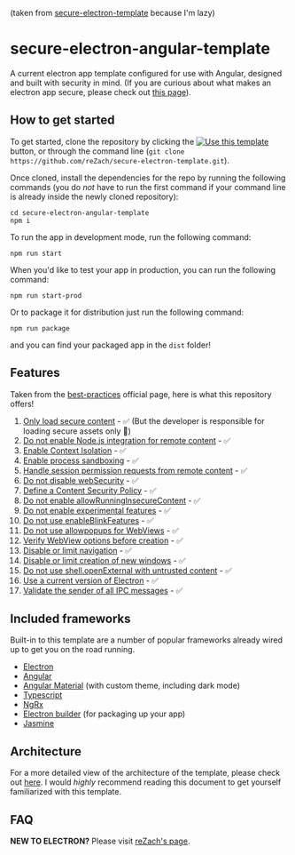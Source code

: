 (taken from [secure-electron-template](https://github.com/reZach/secure-electron-template) because I'm lazy)
# secure-electron-angular-template
A current electron app template configured for use with Angular, designed and built with security in mind. (If you are curious about what makes an electron app secure, please check out [this page](https://github.com/reZach/secure-electron-template/blob/master/docs/secureapps.md)).

## How to get started
To get started, clone the repository by clicking the [![Use this template](https://github.com/reZach/secure-electron-template/blob/master/docs/imgs/usethistemplate.png "Use this template")](https://github.com/reZach/secure-electron-template/generate) button, or through the command line (`git clone https://github.com/reZach/secure-electron-template.git`). 

Once cloned, install the dependencies for the repo by running the following commands (you do _not_ have to run the first command if your command line is already inside the newly cloned repository):

```
cd secure-electron-angular-template
npm i
```

To run the app in development mode, run the following command:
```
npm run start
```

When you'd like to test your app in production, you can run the following command:
```
npm run start-prod
```

Or to package it for distribution just run the following command:
```
npm run package
```

and you can find your packaged app in the `dist` folder!

## Features
Taken from the [best-practices](https://electronjs.org/docs/tutorial/security) official page, here is what this repository offers!

1. [Only load secure content](https://www.electronjs.org/docs/latest/tutorial/security#1-only-load-secure-content) - ✅ (But the developer is responsible for loading secure assets only 🙂)
2. [Do not enable Node.js integration for remote content](https://www.electronjs.org/docs/latest/tutorial/security#2-do-not-enable-nodejs-integration-for-remote-content) - ✅
3. [Enable Context Isolation](https://www.electronjs.org/docs/latest/tutorial/security#3-enable-context-isolation) - ✅
4. [Enable process sandboxing](https://www.electronjs.org/docs/latest/tutorial/security#4-enable-process-sandboxing) - ✅
5. [Handle session permission requests from remote content](https://www.electronjs.org/docs/latest/tutorial/security#5-handle-session-permission-requests-from-remote-content) - ✅
6. [Do not disable webSecurity](https://www.electronjs.org/docs/latest/tutorial/security#6-do-not-disable-websecurity) - ✅
7. [Define a Content Security Policy](https://www.electronjs.org/docs/latest/tutorial/security#7-define-a-content-security-policy) - ✅
8. [Do not enable allowRunningInsecureContent](https://www.electronjs.org/docs/latest/tutorial/security#8-do-not-enable-allowrunninginsecurecontent) - ✅
9. [Do not enable experimental features](https://www.electronjs.org/docs/latest/tutorial/security#9-do-not-enable-experimental-features) - ✅
10. [Do not use enableBlinkFeatures](https://www.electronjs.org/docs/latest/tutorial/security#10-do-not-use-enableblinkfeatures) - ✅
11. [Do not use allowpopups for WebViews](https://www.electronjs.org/docs/latest/tutorial/security#11-do-not-use-allowpopups-for-webviews) - ✅
12. [Verify WebView options before creation](https://www.electronjs.org/docs/latest/tutorial/security#12-verify-webview-options-before-creation) - ✅
13. [Disable or limit navigation](https://www.electronjs.org/docs/latest/tutorial/security#13-disable-or-limit-navigation) - ✅
14. [Disable or limit creation of new windows](https://www.electronjs.org/docs/latest/tutorial/security#14-disable-or-limit-creation-of-new-windows) - ✅
15. [Do not use shell.openExternal with untrusted content](https://www.electronjs.org/docs/latest/tutorial/security#15-do-not-use-shellopenexternal-with-untrusted-content) - ✅
16. [Use a current version of Electron](https://www.electronjs.org/docs/latest/tutorial/security#16-use-a-current-version-of-electron) - ✅
17. [Validate the sender of all IPC messages](https://www.electronjs.org/docs/latest/tutorial/security#17-validate-the-sender-of-all-ipc-messages) - ✅

## Included frameworks
Built-in to this template are a number of popular frameworks already wired up to get you on the road running.

- [Electron](https://electronjs.org/)
- [Angular](https://angular.io/)
- [Angular Material](https://material.angular.io/) (with custom theme, including dark mode)
- [Typescript](https://www.typescriptlang.org)
- [NgRx](https://ngrx.io/)
- [Electron builder](https://www.electron.build/) (for packaging up your app)
- [Jasmine](https://jasmine.github.io/)

## Architecture
For a more detailed view of the architecture of the template, please check out [here](https://github.com/corybsa/secure-electron-angular-template/blob/main/docs/architecture.md). I would _highly_ recommend reading this document to get yourself familiarized with this template.

## FAQ
**NEW TO ELECTRON?** Please visit [reZach's page](https://github.com/reZach/secure-electron-template/blob/master/docs/newtoelectron.md).
